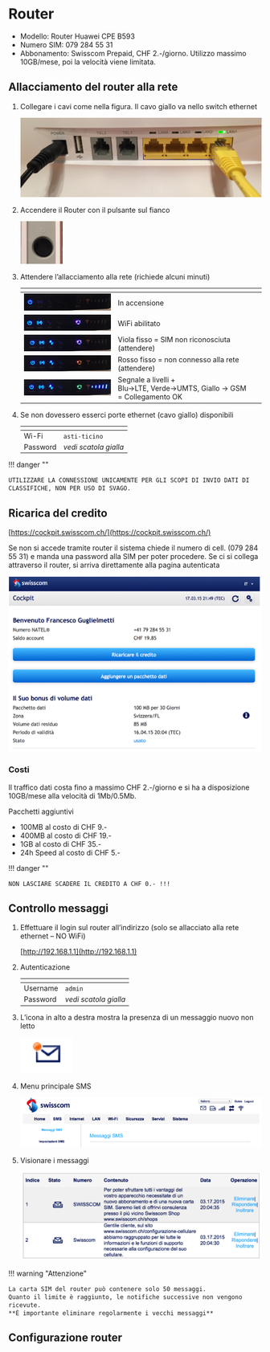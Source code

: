 # Router

- Modello: Router Huawei CPE B593
- Numero SIM: 079 284 55 31
- Abbonamento: Swisscom Prepaid, CHF 2.-/giorno. Utilizzo massimo 10GB/mese, poi la velocità viene limitata.

## Allacciamento del router alla rete

1. Collegare i cavi come nella figura. Il cavo giallo va nello switch ethernet

    ![](inc/router-dettagli-connessione.png)

2. Accendere il Router con il pulsante sul fianco

    ![](inc/router-dettagli-accensione.png)


3. Attendere l’allacciamento alla rete (richiede alcuni minuti)

    |<!-- --> |<!-- --> |
    |-|-|
    |![](inc/router-dettagli-stato-1.png) | In accensione |
    |![](inc/router-dettagli-stato-2.png) | WiFi abilitato |
    |![](inc/router-dettagli-stato-3.png) | Viola fisso = SIM non riconosciuta (attendere) |
    |![](inc/router-dettagli-stato-4.png) | Rosso fisso = non connesso alla rete (attendere) |
    |![](inc/router-dettagli-stato-5.png) | Segnale a livelli +<br />Blu->LTE, Verde->UMTS, Giallo -> GSM<br />= Collegamento OK|


4. Se non dovessero esserci porte ethernet (cavo giallo) disponibili

    |<!-- --> |<!-- --> |
    |-|-|
    | Wi-Fi | `asti-ticino` |
    | Password | *vedi scatola gialla* |


!!! danger ""

    UTILIZZARE LA CONNESSIONE UNICAMENTE PER GLI SCOPI DI INVIO DATI DI CLASSIFICHE, NON PER USO DI SVAGO.


## Ricarica del credito

[https://cockpit.swisscom.ch/](https://cockpit.swisscom.ch/)

Se non si accede tramite router il sistema chiede il numero di cell.
(079 284 55 31) e manda una password alla SIM per poter procedere. 
Se ci si collega attraverso il router, si arriva direttamente alla pagina autenticata

![](inc/router-ricarica.png)


### Costi
Il traffico dati costa fino a massimo CHF 2.-/giorno e si ha a disposizione 10GB/mese alla velocità di 1Mb/0.5Mb. 

Pacchetti aggiuntivi
- 100MB al costo di CHF 9.-
- 400MB al costo di CHF 19.-
- 1GB al costo di CHF 35.-
- 24h Speed al costo di CHF 5.-

!!! danger ""

    NON LASCIARE SCADERE IL CREDITO A CHF 0.- !!!


## Controllo messaggi

1. Effettuare il login sul router all’indirizzo (solo se allacciato alla rete ethernet – NO WiFi)

    [http://192.168.1.1](http://192.168.1.1)

2. Autenticazione

    |<!-- --> |<!-- --> |
    |-|-|
    | Username | `admin` |
    | Password | *vedi scatola gialla* |

3. L’icona in alto a destra mostra la presenza di un messaggio nuovo non letto

    ![](inc/router-sms-icona.png)

4. Menu principale SMS

    ![](inc/router-sms-navigazione.png)

5. Visionare i messaggi

    ![](inc/router-sms-list.png)


!!! warning "Attenzione"

    La carta SIM del router può contenere solo 50 messaggi.
    Quanto il limite è raggiunto, le notifiche successive non vengono ricevute.
    **È importante eliminare regolarmente i vecchi messaggi**


## Configurazione router

